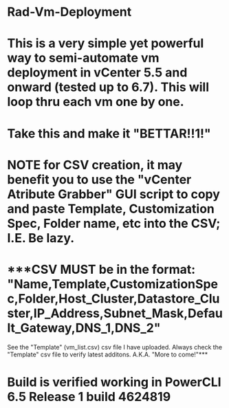 # Rad-Vm-Deployment

# This is a very simple yet powerful way to semi-automate vm deployment in vCenter 5.5 and onward (tested up to 6.7). This will loop thru each vm one by one.

# Take this and make it "BETTAR!!1!"

# **NOTE** for CSV creation, it may benefit you to use the "vCenter Atribute Grabber" GUI script to copy and paste Template, Customization Spec, Folder name, etc into the CSV; I.E. Be lazy. 

# ***CSV MUST be in the format: "Name,Template,CustomizationSpec,Folder,Host_Cluster,Datastore_Cluster,IP_Address,Subnet_Mask,Default_Gateway,DNS_1,DNS_2"
See the "Template" (vm_list.csv) csv file I have uploaded. Always check the "Template" csv file to verify latest additons. A.K.A. "More to come!"***

# Build is verified working in PowerCLI 6.5 Release 1 build 4624819

